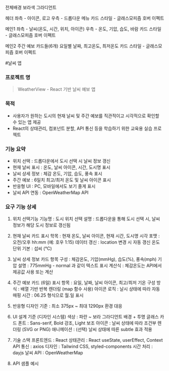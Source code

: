 전체배경
보라색 그라디언트

헤더 
좌측 - 아이콘, 로고
우측 - 드롭다운 메뉴
카드 스타일 - 글래스모피즘
호버 이펙트

메인1
좌측 - 날씨(온도, 시간, 위치, 아이콘)
우측 - 온도, 기압, 습도, 바람
카드 스타일 - 글래스모피즘
호버 이펙트

메인2
주간 예보 카드들(6개)
요일별 날짜, 최고온도, 최저온도
카드 스타일 - 글래스모피즘
호버 이펙트

#날씨 앱

### 프로젝트 명

> WeatherView - React 기반 날씨 예보 앱

### 목적

- 사용자가 원하는 도시의 현재 날씨 및 주간 예보를 직관적이고 시각적으로 확인할 수 있는 앱 제공
- React의 상태관리, 컴포넌트 분할, API 통신 등을 학습하기 위한 교육용 실습 프로젝트

### 기능 요약

- 위치 선택 : 드롭다운에서 도시 선택 시 날씨 정보 갱신
- 현재 날씨 표시 : 온도, 날씨 아이콘, 시간, 도시명 표시
- 날씨 상세 정보 : 체감 온도, 기압, 습도, 풍속 표시
- 주간 예보 : 6일치 최고/최저 온도 및 날씨 아이콘 표시
- 반응형 UI : PC, 모바일에서도 보기 졸게 표시
- 날씨 API 연동 : OpenWeatherMap API

### 요구 기능 상세

1. 위치 선택기능
    기능명 : 도시 위치 선택
    설명   : 드롭다운을 통해 도시 선택 시, 날씨 정보가 해당 도시 정보로 갱신됨

2. 현재 날씨 카드
    표시 학목   : 현재 온도, 날씨 아이콘, 현재 시간, 도시명
    시각 포맷   : 오전/오후 hh:mm (예: 호우 1:15)
    데이터 갱신 : location 변경 시 자동 갱신
    온도 단위 기본 : 섭씨 (°C)

3. 날씨 상세 정보 카드
    항목 구성 : 체감온도, 기압(mmHg), 습도(%), 풍속(mph)
    기압 설명 : 775mmHg - normal 과 같이 텍스트 표시
    계산식    : 체감온도는 API에서 제공값 사용 또는 계산

4. 주간 예보 카드 (6일)
    표시 항목   : 요일, 날짜, 날씨 아이콘, 최고/최저 기온
    구성 방식   : 배열 기반 반복 렌더링 (map 함수 사용)
    아이콘 로직 : 날시 상태에 따라 자동 매핑
    시간        : 06.25 형식으로 월.일 표시

5. 반응형 디자인
    기준 : 최소 375px ~ 최대 1290px 환경 대응

6. UI 설계 기준 (디자인 시스템)
    색상      : 파란 ~ 보라 그라디언트 배경 + 투명 글래스 카드
    폰트      : Sans-serif, Bold 강조, Light 보조
    아이콘    : 날씨 상태에 따라 조건부 렌더링 (SVG or PNG)
    애니메이션 : (선택) 날씨 상태에 따른 subtle 효과 적용

7. 기술 스택
    프론트엔드 : React
    상태관리   : React useState, userEffect, Context
    API 통신   : axios
    디자인     : Tailwind CSS, styled-components
    시간 처리  : dayjs
    날씨 API   : OpenWeatherMap

8. API 샘플 예시
    